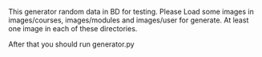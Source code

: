 This generator random data in BD for testing. 
Please Load some images in images/courses, images/modules and images/user for generate.
At least one image in each of these directories.

After that you should run generator.py